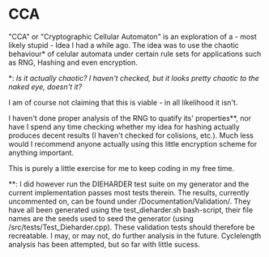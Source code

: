 # CCA
"CCA" or "Cryptographic Cellular Automaton" is an exploration of a - most likely stupid - Idea I had a while ago.
The idea was to use the chaotic behaviour* of celular automata under certain rule sets for applications such as RNG, Hashing and even encryption. 

*: _Is it actually chaotic? I haven't checked, but it looks pretty chaotic to the naked eye, doesn't it?_

I am of course not claiming that this is viable - in all likelihood it isn't.

I haven't done proper analysis of the RNG to quatify its' properties**, nor have I spend any time checking whether my idea for hashing actually produces decent results (I haven't checked for colisions, etc.). Much less would I recommend anyone actually using this little encryption scheme for anything important.

This is purely a little exercise for me to keep coding in my free time.

**: I did however run the DIEHARDER test suite on my generator and the current implementation passes most tests therein. The results, currently uncommented on, can be found under /Documentation/Validation/. They have all been generated using the test_dieharder.sh bash-script, their file names are the seeds used to seed the generator (using /src/tests/Test_Dieharder.cpp). These validation tests should therefore be recreatable. I may, or may not, do further analysis in the future. Cyclelength analysis has been attempted, but so far with little sucess.
